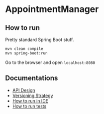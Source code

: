 # AppointmentManager


## How to run
Pretty standard Spring Boot stuff.
```
mvn clean compile
mvn spring-boot:run
```
Go to the browser and open `localhost:8080`


## Documentations

* [API Design](documentation/api-design.md)
* [Versioning Strategy](documentation/versioning-strategy.md)
* [How to run in IDE](documentation/how-to-run-in-ide.md)
* [How to run tests](documentation/how-to-run-tests.md)
